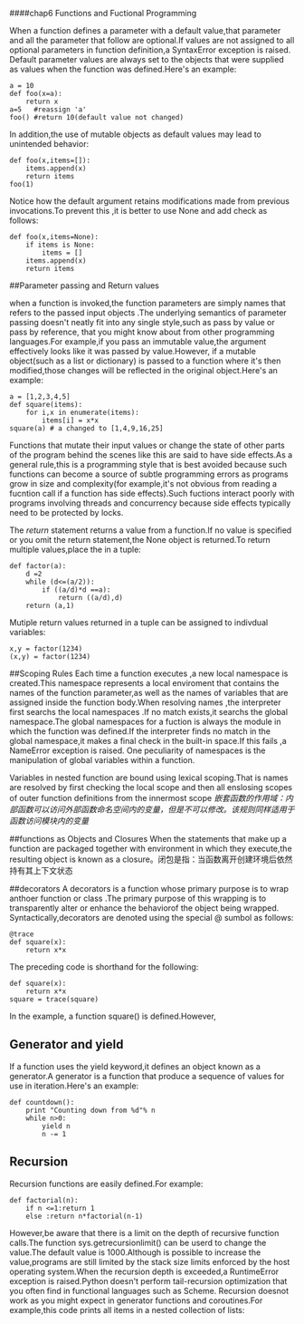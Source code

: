 ####chap6 Functions and Fuctional Programming

When a function defines a parameter with a default value,that parameter and all the parameter that follow are optional.If values are not assigned to all optional parameters in function definition,a SyntaxError exception is raised.
Default parameter values are always set to the objects that were supplied as values when the function was defined.Here's an example:

    a = 10
    def foo(x=a):
        return x
    a=5   #reassign 'a'
    foo() #return 10(default value not changed)   
In addition,the use of mutable objects as default values may lead to unintended behavior:

    def foo(x,items=[]):
        items.append(x)
        return items
    foo(1)
Notice how the default argument retains modifications made from previous invocations.To prevent this ,it is better to use None and add check as follows:

    def foo(x,items=None):
        if items is None:
            items = []
        items.append(x) 
        return items

##Parameter passing and Return values

when a function is invoked,the function parameters are simply names that refers to the passed input objects .The underlying semantics of parameter passing doesn't neatly fit into any single style,such as pass by value or pass by reference, that you might know about from other programming languages.For example,if you pass an immutable value,the argument effectively looks like it was passed by value.However, if a mutable object(such as a list or dictionary) is passed to a function where it's then modified,those changes will be reflected in the original object.Here's an example:

    a = [1,2,3,4,5]
    def square(items):
        for i,x in enumerate(items):
            items[i] = x*x
    square(a) # a changed to [1,4,9,16,25]
Functions that mutate their input values or change the state of other parts of the program behind the scenes like this are said to have side effects.As a general rule,this is a programming style that is best avoided because such functions can become a source of subtle programming errors as programs grow in size and complexity(for example,it's not obvious from reading a fucntion call if a function has side effects).Such fuctions interact poorly with programs involving threads and concurrency because side effects typically need to be protected by locks.

The *return* statement returns a value from a function.If no value is specified or you omit the return statement,the None object is returned.To return multiple values,place the in a tuple:

    def factor(a):
        d =2
        while (d<=(a/2)):
            if ((a/d)*d ==a):
                return ((a/d),d)
        return (a,1)

Mutiple return values returned in a tuple can be assigned to indivdual variables:

    x,y = factor(1234)
    (x,y) = factor(1234)

##Scoping Rules
Each time a function executes ,a new local namespace is created.This namespace represents a local enviroment that contains the names of the function parameter,as well as the names of variables that are assigned inside the function body.When resolving names ,the interpreter first searchs the local namespaces .If no match exists,it searchs the global namespace.The global namespaces for a fuction is always the module in which the function was defined.If the interpreter finds no match in the global namespace,it makes a final check in the built-in space.If this fails ,a NameError exception is raised.
One peculiarity of namespaces is the manipulation of global variables within a function.

Variables in nested function are bound using lexical scoping.That is names are resolved by first checking the local scope and then all enslosing scopes of outer function definitions from the innermost scope
*嵌套函数的作用域：内部函数可以访问外部函数命名空间内的变量，但是不可以修改。该规则同样适用于函数访问模块内的变量*

##functions as Objects and Closures
When the statements that make up a function are packaged together with environment in which they execute,the resulting object is known as a closure。闭包是指：当函数离开创建环境后依然持有其上下文状态




##decorators
A decorators is a function whose primary purpose is to wrap anthoer function or class .The primary purpose of this wrapping is to transparently alter or enhance the behaviorof the object being wrapped. Syntactically,decorators are denoted using the special @ sumbol as follows:

    @trace
    def square(x):
        return x*x

The preceding code is shorthand for the following:

    def square(x):
        return x*x
    square = trace(square)

In the example, a function square() is defined.However,


## Generator and yield
If a function uses the yield keyword,it defines an object known as a generator.A generator is a function that produce a sequence of values for use in iteration.Here's an example:

    def countdown():
        print "Counting down from %d"% n
        while n>0:
            yield n
            n -= 1



## Recursion
Recursion functions are easily defined.For example:

    def factorial(n):
        if n <=1:return 1
        else :return n*factorial(n-1)

However,be aware that there is a limit on the depth of recursive function calls.The function sys.getrecursionlimit() can be userd to change the value.The default value is 1000.Although is possible to increase the value,programs are still limited by the stack size limits enforced by the host operating system.When the recursion depth is exceeded,a RuntimeError exception is raised.Python doesn't perform tail-recursion optimization that you often find in functional languages such as Scheme.
Recursion doesnot work as you might expect in generator functions and coroutines.For example,this code prints all items in a nested collection of lists:

